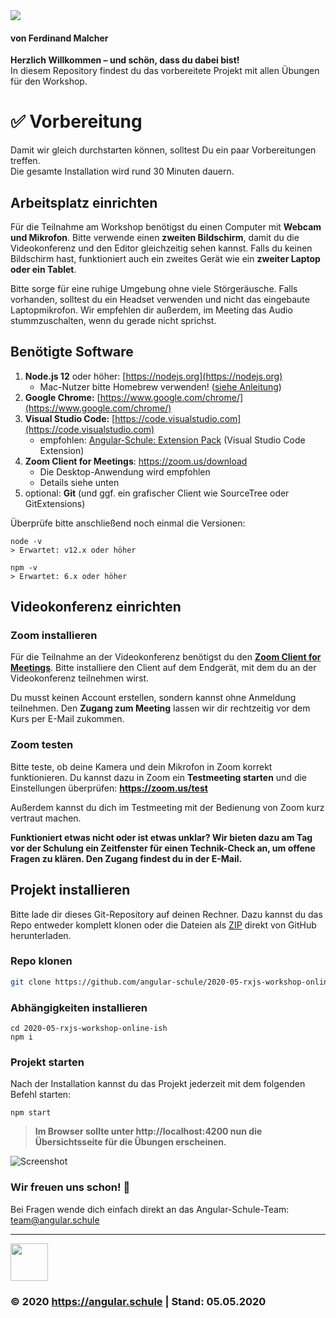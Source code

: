 <img src="https://assets.angular.schule/header-rxjsonline.png">

#### **von Ferdinand Malcher**

**Herzlich Willkommen – und schön, dass du dabei bist!**  
In diesem Repository findest du das vorbereitete Projekt mit allen Übungen für den Workshop.

# ✅ Vorbereitung

Damit wir gleich durchstarten können, solltest Du ein paar Vorbereitungen treffen.  
Die gesamte Installation wird rund 30 Minuten dauern.

## Arbeitsplatz einrichten

Für die Teilnahme am Workshop benötigst du einen Computer mit **Webcam und Mikrofon**.
Bitte verwende einen **zweiten Bildschirm**, damit du die Videokonferenz und den Editor gleichzeitig sehen kannst.
Falls du keinen Bildschirm hast, funktioniert auch ein zweites Gerät wie ein **zweiter Laptop oder ein Tablet**.

Bitte sorge für eine ruhige Umgebung ohne viele Störgeräusche.
Falls vorhanden, solltest du ein Headset verwenden und nicht das eingebaute Laptopmikrofon.
Wir empfehlen dir außerdem, im Meeting das Audio stummzuschalten, wenn du gerade nicht sprichst.

## Benötigte Software

1. **Node.js 12** oder höher: [https://nodejs.org](https://nodejs.org)
   + Mac-Nutzer bitte Homebrew verwenden! ([siehe Anleitung](https://presentations.angular.schule/HOMEBREW_NODE))
2. **Google Chrome:** [https://www.google.com/chrome/](https://www.google.com/chrome/)
3. **Visual Studio Code:** [https://code.visualstudio.com](https://code.visualstudio.com)
   + empfohlen: [Angular-Schule: Extension Pack](https://marketplace.visualstudio.com/items?itemName=angular-schule.angular-schule-extension-pack)  (Visual Studio Code Extension)
4. **Zoom Client for Meetings**: https://zoom.us/download
   + Die Desktop-Anwendung wird empfohlen
   + Details siehe unten
5. optional: **Git** (und ggf. ein grafischer Client wie SourceTree oder GitExtensions)

Überprüfe bitte anschließend noch einmal die Versionen:

```
node -v
> Erwartet: v12.x oder höher

npm -v
> Erwartet: 6.x oder höher
```

## Videokonferenz einrichten

### Zoom installieren

Für die Teilnahme an der Videokonferenz benötigst du den [**Zoom Client for Meetings**](https://zoom.us/download).
Bitte installiere den Client auf dem Endgerät, mit dem du an der Videokonferenz teilnehmen wirst.

Du musst keinen Account erstellen, sondern kannst ohne Anmeldung teilnehmen.
Den **Zugang zum Meeting** lassen wir dir rechtzeitig vor dem Kurs per E-Mail zukommen.

### Zoom testen

Bitte teste, ob deine Kamera und dein Mikrofon in Zoom korrekt funktionieren.
Du kannst dazu in Zoom ein **Testmeeting starten** und die Einstellungen überprüfen: **https://zoom.us/test**

Außerdem kannst du dich im Testmeeting mit der Bedienung von Zoom kurz vertraut machen.

**Funktioniert etwas nicht oder ist etwas unklar?
Wir bieten dazu am Tag vor der Schulung ein Zeitfenster für einen Technik-Check an, um offene Fragen zu klären. Den Zugang findest du in der E-Mail.**


## Projekt installieren

Bitte lade dir dieses Git-Repository auf deinen Rechner.
Dazu kannst du das Repo entweder komplett klonen oder die Dateien als [ZIP](https://github.com/angular-schule/2020-05-rxjs-workshop-online-ish/archive/master.zip) direkt von GitHub herunterladen.

### Repo klonen

```bash
git clone https://github.com/angular-schule/2020-05-rxjs-workshop-online-ish.git
```

### Abhängigkeiten installieren

```
cd 2020-05-rxjs-workshop-online-ish
npm i
```

### Projekt starten

Nach der Installation kannst du das Projekt jederzeit mit dem folgenden Befehl starten:

```
npm start
```

> **Im Browser sollte unter http://localhost:4200 nun die Übersichtsseite für die Übungen erscheinen.**

![Screenshot](https://assets.angular.schule/chrome_cli_welcome_rxjsworkshop.png)



### Wir freuen uns schon! 🙂

Bei Fragen wende dich einfach direkt an das Angular-Schule-Team:  
[team@angular.schule](mailto:team@angular.schule)

<hr>

<img src="https://assets.angular.schule/logo-angular-schule.png" height="60">

### &copy; 2020 https://angular.schule | Stand: 05.05.2020

